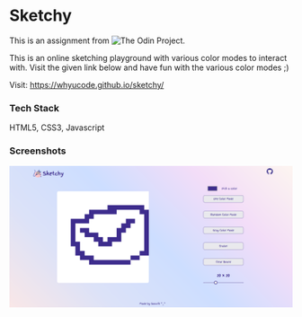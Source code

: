 
# Sketchy

This is an assignment from ![The Odin Project](https://www.theodinproject.com/).

This is an online sketching playground with various color modes to interact with. Visit the given link below and have fun with the various color modes ;)

Visit: https://whyucode.github.io/sketchy/

### Tech Stack

HTML5, CSS3, Javascript


### Screenshots

![Sketchy Home Image](./images/sketchy-home.png)

